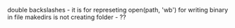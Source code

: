 double backslashes - it is for represeting
open(path, 'wb') for writing binary in file
makedirs is not creating folder - ??


